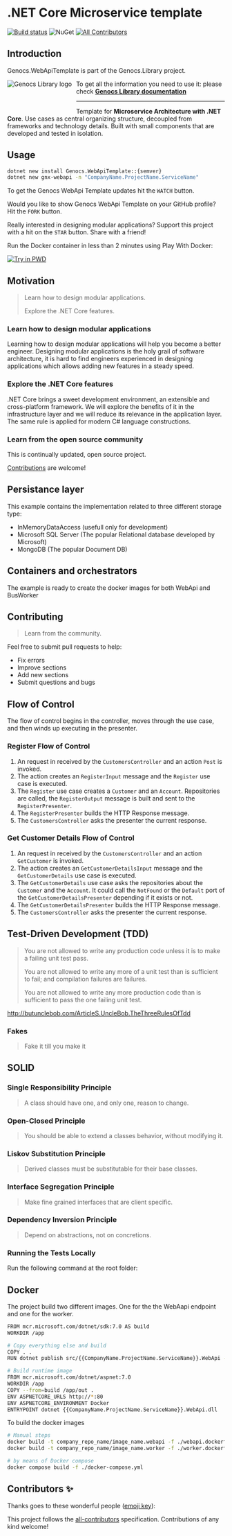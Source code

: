 # .NET Core Microservice template 

[![Build status](https://ci.appveyor.com/api/projects/status/0i6s33kw3y87tkb2?svg=true)](https://ci.appveyor.com/project/genocs/genocs-webapi-template)  ![NuGet](https://buildstats.info/nuget/Genocs.WebApiTemplate)  [![All Contributors](https://img.shields.io/badge/all_contributors-1-yellow.svg?style=flat-square)](#contributors)
<a href="https://www.nuget.org/packages/Genocs.WebApiTemplate/" rel="Genocs.WebApiTemplate"></a>


## Introduction

Genocs.WebApiTemplate is part of the Genocs.Library project.

<img src="https://genocs-blog.netlify.app/library/logo_hu5f84e5ac74e01291dbce57bab350d273_35818_2000x0_resize_box_3.png"
     alt="Genocs Library logo"
     style="float: left; margin-right: 10px; padding-bottom: 50px;" />


To get all the information you need to use it: please check
**[Genocs Library documentation](https://genocs-blog.netlify.app/)**

---

Template for **Microservice Architecture with .NET Core**. Use cases as central organizing structure, decoupled from frameworks and technology details. Built with small components that are developed and tested in isolation.


## Usage

```sh
dotnet new install Genocs.WebApiTemplate::{semver}
dotnet new gnx-webapi -n "CompanyName.ProjectName.ServiceName"
```

To get the Genocs WebApi Template updates hit the `WATCH` button.

Would you like to show Genocs WebApi Template on your GitHub profile? Hit the `FORK` button.

Really interested in designing modular applications? Support this project with a hit on the `STAR` button. Share with a friend!


Run the Docker container in less than 2 minutes using Play With Docker:

<a href="https://labs.play-with-docker.com/?stack=https://raw.githubusercontent.com/genocs/genocs-webapi-template/master/docker-compose.yml&amp;stack_name=genocs-webapi-template" rel="nofollow"><img src="https://raw.githubusercontent.com/play-with-docker/stacks/master/assets/images/button.png" alt="Try in PWD" style="max-width:100%;"></a>


## Motivation

> Learn how to design modular applications.
>
> Explore the .NET Core features.

### Learn how to design modular applications

Learning how to design modular applications will help you become a better engineer. Designing modular applications is the holy grail of software architecture, it is hard to find engineers experienced in designing applications which allows adding new features in a steady speed. 

### Explore the .NET Core features

.NET Core brings a sweet development environment, an extensible and cross-platform framework. We will explore the benefits of it in the infrastructure layer and we will reduce its relevance in the application layer. The same rule is applied for modern C# language constructions.

### Learn from the open source community

This is continually updated, open source project.

[Contributions](#contributors-) are welcome!


## Persistance layer

This example contains the implementation related to three different storage type:

- InMemoryDataAccess (usefull only for development) 
- Microsoft SQL Server (The popular Relational database developed by Microsoft) 
- MongoDB (The popular Document DB) 

## Containers and orchestrators

The example is ready to create the docker images for both WebApi and BusWorker


## Contributing

> Learn from the community.

Feel free to submit pull requests to help:

* Fix errors
* Improve sections
* Add new sections
* Submit questions and bugs

## Flow of Control

The flow of control begins in the controller, moves through the use case, and then winds up executing in the presenter.

### Register Flow of Control

1. An request in received by the `CustomersController` and an action `Post` is invoked.
2. The action creates an `RegisterInput` message and the `Register` use case is executed.
3. The `Register` use case creates a `Customer` and an `Account`. Repositories are called, the `RegisterOutput` message is built and sent to the `RegisterPresenter`.
4. The `RegisterPresenter` builds the HTTP Response message.
5. The `CustomersController` asks the presenter the current response.


### Get Customer Details Flow of Control

1. An request in received by the `CustomersController` and an action `GetCustomer` is invoked.
2. The action creates an `GetCustomerDetailsInput` message and the `GetCustomerDetails` use case is executed.
3. The `GetCustomerDetails` use case asks the repositories about the `Customer` and the `Account`. It could call the `NotFound` or the `Default` port of the `GetCustomerDetailsPresenter` depending if it exists or not.
4. The `GetCustomerDetailsPresenter` builds the HTTP Response message.
5. The `CustomersController` asks the presenter the current response.





## Test-Driven Development (TDD)

> You are not allowed to write any production code unless it is to make a failing unit test pass.
>
> You are not allowed to write any more of a unit test than is sufficient to fail; and compilation failures are failures.
>
> You are not allowed to write any more production code than is sufficient to pass the one failing unit test.

http://butunclebob.com/ArticleS.UncleBob.TheThreeRulesOfTdd

### Fakes

> Fake it till you make it

## SOLID

### Single Responsibility Principle

> A class should have one, and only one, reason to change.

### Open-Closed Principle

> You should be able to extend a classes behavior, without modifying it.

### Liskov Substitution Principle

> Derived classes must be substitutable for their base classes.

### Interface Segregation Principle

> Make fine grained interfaces that are client specific.

### Dependency Inversion Principle

> Depend on abstractions, not on concretions.

### Running the Tests Locally

Run the following command at the root folder:



## Docker

The project build two different images. One for the the WebAapi endpoint and one for the worker.   

```sh
FROM mcr.microsoft.com/dotnet/sdk:7.0 AS build
WORKDIR /app

# Copy everything else and build
COPY . .
RUN dotnet publish src/{{CompanyName.ProjectName.ServiceName}}.WebApi -c release -o out

# Build runtime image
FROM mcr.microsoft.com/dotnet/aspnet:7.0
WORKDIR /app
COPY --from=build /app/out .
ENV ASPNETCORE_URLS http://*:80
ENV ASPNETCORE_ENVIRONMENT Docker
ENTRYPOINT dotnet {{CompanyName.ProjectName.ServiceName}}.WebApi.dll
```

To build the docker images

``` sh
# Manual steps 
docker build -t company_repo_name/image_name.webapi -f ./webapi.dockerfile .
docker build -t company_repo_name/image_name.worker -f ./worker.dockerfile .

# by means of Docker compose 
docker compose build -f ./docker-compose.yml


```




## Contributors ✨

Thanks goes to these wonderful people ([emoji key](https://allcontributors.org/docs/en/emoji-key)):

<!-- ALL-CONTRIBUTORS-LIST:END -->

This project follows the [all-contributors](https://github.com/all-contributors/all-contributors) specification. Contributions of any kind welcome!


